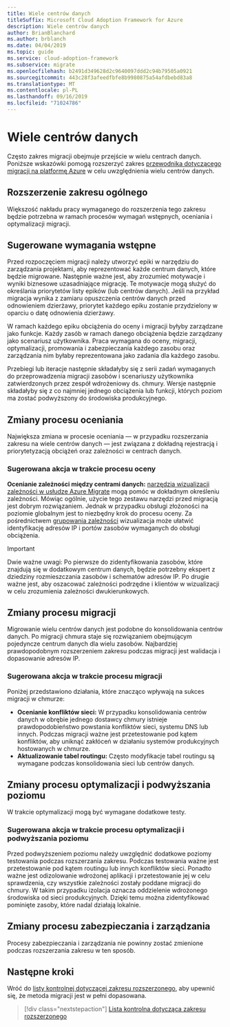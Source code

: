 ```yaml
---
title: Wiele centrów danych
titleSuffix: Microsoft Cloud Adoption Framework for Azure
description: Wiele centrów danych
author: BrianBlanchard
ms.author: brblanch
ms.date: 04/04/2019
ms.topic: guide
ms.service: cloud-adoption-framework
ms.subservice: migrate
ms.openlocfilehash: b2491d349628d2c9640097ddd2c94b79505a0921
ms.sourcegitcommit: 443c28f3afeedfbfe8b9980875a54afdbebd83a8
ms.translationtype: MT
ms.contentlocale: pl-PL
ms.lasthandoff: 09/16/2019
ms.locfileid: "71024786"
---
```

# <a name="multiple-datacenters"></a>Wiele centrów danych

Często zakres migracji obejmuje przejście w wielu centrach danych. Poniższe wskazówki pomogą rozszerzyć zakres [przewodnika dotyczącego migracji na platformę Azure](../azure-migration-guide/index.md) w celu uwzględnienia wielu centrów danych.

## <a name="general-scope-expansion"></a>Rozszerzenie zakresu ogólnego

Większość nakładu pracy wymaganego do rozszerzenia tego zakresu będzie potrzebna w ramach procesów wymagań wstępnych, oceniania i optymalizacji migracji.

## <a name="suggested-prerequisites"></a>Sugerowane wymagania wstępne

Przed rozpoczęciem migracji należy utworzyć epiki w narzędziu do zarządzania projektami, aby reprezentować każde centrum danych, które będzie migrowane. Następnie ważne jest, aby zrozumieć motywacje i wyniki biznesowe uzasadniające migrację. Te motywacje mogą służyć do określania priorytetów listy epików (lub centrów danych). Jeśli na przykład migracja wynika z zamiaru opuszczenia centrów danych przed odnowieniem dzierżawy, priorytet każdego epiku zostanie przydzielony w oparciu o datę odnowienia dzierżawy.

W ramach każdego epiku obciążenia do oceny i migracji byłyby zarządzane jako funkcje. Każdy zasób w ramach danego obciążenia będzie zarządzany jako scenariusz użytkownika. Praca wymagana do oceny, migracji, optymalizacji, promowania i zabezpieczania każdego zasobu oraz zarządzania nim byłaby reprezentowana jako zadania dla każdego zasobu.

Przebiegi lub iteracje następnie składałyby się z serii zadań wymaganych do przeprowadzenia migracji zasobów i scenariuszy użytkownika zatwierdzonych przez zespół wdrożeniowy ds. chmury. Wersje następnie składałyby się z co najmniej jednego obciążenia lub funkcji, których poziom ma zostać podwyższony do środowiska produkcyjnego.

## <a name="assess-process-changes"></a>Zmiany procesu oceniania

Największa zmiana w procesie oceniania — w przypadku rozszerzania zakresu na wiele centrów danych — jest związana z dokładną rejestracją i priorytetyzacją obciążeń oraz zależności w centrach danych.

### <a name="suggested-action-during-the-assess-process"></a>Sugerowana akcja w trakcie procesu oceny

**Ocenianie zależności między centrami danych:** [narzędzia wizualizacji zależności w usłudze Azure Migrate](https://docs.microsoft.com/azure/migrate/concepts-dependency-visualization) mogą pomóc w dokładnym określeniu zależności. Mówiąc ogólnie, użycie tego zestawu narzędzi przed migracją jest dobrym rozwiązaniem. Jednak w przypadku obsługi złożoności na poziomie globalnym jest to niezbędny krok do procesu oceny. Za pośrednictwem [grupowania zależności](https://docs.microsoft.com/azure/migrate/how-to-create-group-machine-dependencies) wizualizacja może ułatwić identyfikację adresów IP i portów zasobów wymaganych do obsługi obciążenia.

> [!IMPORTANT]
> Dwie ważne uwagi: Po pierwsze do zidentyfikowania zasobów, które znajdują się w dodatkowym centrum danych, będzie potrzebny ekspert z dziedziny rozmieszczania zasobów i schematów adresów IP. Po drugie ważne jest, aby oszacować zależności podrzędne i klientów w wizualizacji w celu zrozumienia zależności dwukierunkowych.

## <a name="migrate-process-changes"></a>Zmiany procesu migracji

Migrowanie wielu centrów danych jest podobne do konsolidowania centrów danych. Po migracji chmura staje się rozwiązaniem obejmującym pojedyncze centrum danych dla wielu zasobów. Najbardziej prawdopodobnym rozszerzeniem zakresu podczas migracji jest walidacja i dopasowanie adresów IP.

### <a name="suggested-action-during-the-migrate-process"></a>Sugerowana akcja w trakcie procesu migracji

Poniżej przedstawiono działania, które znacząco wpływają na sukces migracji w chmurze:

- **Ocenianie konfliktów sieci:** W przypadku konsolidowania centrów danych w obrębie jednego dostawcy chmury istnieje prawdopodobieństwo powstania konfliktów sieci, systemu DNS lub innych. Podczas migracji ważne jest przetestowanie pod kątem konfliktów, aby uniknąć zakłóceń w działaniu systemów produkcyjnych hostowanych w chmurze.
- **Aktualizowanie tabel routingu:** Często modyfikacje tabel routingu są wymagane podczas konsolidowania sieci lub centrów danych.

## <a name="optimize-and-promote-process-changes"></a>Zmiany procesu optymalizacji i podwyższania poziomu

W trakcie optymalizacji mogą być wymagane dodatkowe testy.

### <a name="suggested-action-during-the-optimize-and-promote-process"></a>Sugerowana akcja w trakcie procesu optymalizacji i podwyższania poziomu

Przed podwyższeniem poziomu należy uwzględnić dodatkowe poziomy testowania podczas rozszerzania zakresu. Podczas testowania ważne jest przetestowanie pod kątem routingu lub innych konfliktów sieci. Ponadto ważne jest odizolowanie wdrożonej aplikacji i przetestowanie jej w celu sprawdzenia, czy wszystkie zależności zostały poddane migracji do chmury. W takim przypadku izolacja oznacza oddzielenie wdrożonego środowiska od sieci produkcyjnych. Dzięki temu można zidentyfikować pominięte zasoby, które nadal działają lokalnie.

## <a name="secure-and-manage-process-changes"></a>Zmiany procesu zabezpieczania i zarządzania

Procesy zabezpieczania i zarządzania nie powinny zostać zmienione podczas rozszerzania zakresu w ten sposób.

## <a name="next-steps"></a>Następne kroki

Wróć do [listy kontrolnej dotyczącej zakresu rozszerzonego](./index.md), aby upewnić się, że metoda migracji jest w pełni dopasowana.

> [!div class="nextstepaction"]
> [Lista kontrolna dotycząca zakresu rozszerzonego](./index.md)
